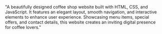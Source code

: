 "A beautifully designed coffee shop website built with HTML, CSS, and JavaScript. It features an elegant layout, smooth navigation, and interactive elements to enhance user experience. Showcasing menu items, special offers, and contact details, this website creates an inviting digital presence for coffee lovers."
